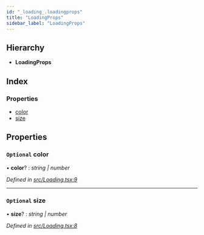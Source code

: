 ```yaml
---
id: "_loading_.loadingprops"
title: "LoadingProps"
sidebar_label: "LoadingProps"
---
```


## Hierarchy

* **LoadingProps**

## Index

### Properties

* [color](_loading_.loadingprops.md#optional-color)
* [size](_loading_.loadingprops.md#optional-size)

## Properties

### `Optional` color

• **color**? : *string | number*

*Defined in [src/Loading.tsx:9](https://github.com/tarojsx/ui/blob/bc31158/src/Loading.tsx#L9)*

___

### `Optional` size

• **size**? : *string | number*

*Defined in [src/Loading.tsx:8](https://github.com/tarojsx/ui/blob/bc31158/src/Loading.tsx#L8)*
